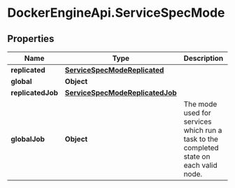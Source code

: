 # DockerEngineApi.ServiceSpecMode

## Properties
Name | Type | Description | Notes
------------ | ------------- | ------------- | -------------
**replicated** | [**ServiceSpecModeReplicated**](ServiceSpecModeReplicated.md) |  | [optional] 
**global** | **Object** |  | [optional] 
**replicatedJob** | [**ServiceSpecModeReplicatedJob**](ServiceSpecModeReplicatedJob.md) |  | [optional] 
**globalJob** | **Object** | The mode used for services which run a task to the completed state on each valid node.  | [optional] 


